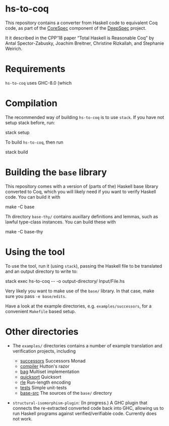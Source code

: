 # hs-to-coq

This repository contains a converter from Haskell code to equivalent Coq code,
as part of the [CoreSpec] component of the [DeepSpec] project.

It it described in the CPP'18 paper “Total Haskell is Reasonable Coq” by
Antal Spector-Zabusky, Joachim Breitner, Christine Rizkallah, and Stephanie Weirich.

# Requirements

`hs-to-coq` uses GHC-8.0 (which 

# Compilation

The recommended way of building `hs-to-coq` is to use `stack`. If you have not
setup stack before, run:

   stack setup

To build `hs-to-coq`, then run

   stack build

# Building the `base` library

This repository comes with a version of (parts of the) Haskell base library
converted to Coq, which you will likely need if you want to verify Haskell
code. You can build it with

   make -C base

Th directory `base-thy/` contains auxillary definitions and lemmas, such as
lawful type-class instances. You can build these with

   make -C base-thy

# Using the tool

To use the tool, run it (using `stack`), passing the Haskell file to be
translated and an output directory to write to:

  stack exec hs-to-coq -- -o output-directory/ Input/File.hs

Very likely you want to make use of the `base/` library. In that case, make
sure you pass `-e base/edits`.

Have a look at the example directories, e.g. `examples/successors`, for a
convenient `Makefile` based setup.

# Other directories

* The `examples/` directories contains a number of example translation and
  verification projects, including

  * [successors](examples/successors) Successors Monad
  * [compiler](examples/compiler) Hutton's razor
  * [bag](examples/bag) Multiset implementation
  * [quicksort](examples/quicksort) Quicksort
  * [rle](examples/rle) Run-length encoding
  * [tests](examples/tests) Simple unit-tests
  * [base-src](examples/base-src) The sources of the `base/` directory

* `structural-isomorphism-plugin`: (In progress.)  A GHC plugin that connects
   the re-extracted converted code back into GHC, allowing us to run Haskell
   programs against verified/verifiable code.  Currently does not work.


[CoreSpec]: https://deepspec.org/entry/Project/Haskell+CoreSpec
[DeepSpec]: http://www.deepspec.org/

